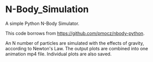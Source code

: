 # N-Body_Simulation
A simple Python N-Body Simulator.

This code borrows from https://github.com/pmocz/nbody-python.

An N number of particles are simulated with the effects of gravity, according to Newton's Law. The output plots are combined into one animation mp4 file. Individual plots are also saved.
